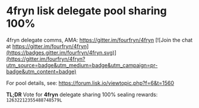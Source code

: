 # 4fryn lisk delegate pool sharing 100%

4fryn delegate comms, AMA: https://gitter.im/fourfryn/4fryn [![Join the chat at https://gitter.im/fourfryn/4fryn](https://badges.gitter.im/fourfryn/4fryn.svg)](https://gitter.im/fourfryn/4fryn?utm_source=badge&utm_medium=badge&utm_campaign=pr-badge&utm_content=badge)

For pool details, see: https://forum.lisk.io/viewtopic.php?f=6&t=1560

**TL;DR** Vote for **4fryn** delegate sharing 100% sealing rewards: `12632212355488748579L`
